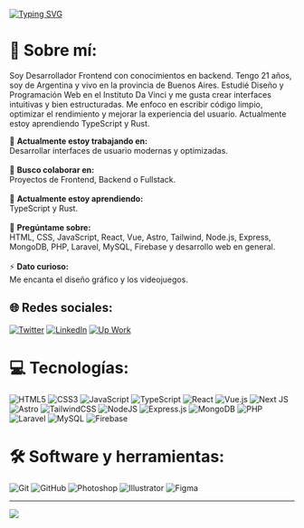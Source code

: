 [![Typing SVG](https://readme-typing-svg.herokuapp.com?color=00BFFF&size=35&center=true&vCenter=true&width=1000&lines=¡Bienvenido+a+mi+perfil+de+GitHub!;Mi+nombre+es+Juan+Cruz+Leone;Soy+Desarrollador+Frontend)](https://git.io/typing-svg)

# 💫 Sobre mí:

Soy Desarrollador Frontend con conocimientos en backend. Tengo 21 años, soy de Argentina y vivo en la provincia de Buenos Aires. Estudié Diseño y Programación Web en el Instituto Da Vinci y me gusta crear interfaces intuitivas y bien estructuradas. Me enfoco en escribir código limpio, optimizar el rendimiento y mejorar la experiencia del usuario. Actualmente estoy aprendiendo TypeScript y Rust.

🔭 **Actualmente estoy trabajando en:**  <br>Desarrollar interfaces de usuario modernas y optimizadas.<br><br>👯 **Busco colaborar en:**  <br>Proyectos de Frontend, Backend o Fullstack.<br><br>🌱 **Actualmente estoy aprendiendo:**  <br>TypeScript y Rust.<br><br>💬 **Pregúntame sobre:**  <br>HTML, CSS, JavaScript, React, Vue, Astro, Tailwind, Node.js, Express, MongoDB, PHP, Laravel, MySQL, Firebase y desarrollo web en general.<br><br>⚡ **Dato curioso:**  <br>Me encanta el diseño gráfico y los videojuegos.

## 🌐 Redes sociales:
[![Twitter](https://img.shields.io/badge/Twitter-%231DA1F2.svg?logo=Twitter&logoColor=white)](https://twitter.com/JuanCruzLeone) [![LinkedIn](https://img.shields.io/badge/LinkedIn-%230077B5.svg?logo=linkedin&logoColor=white)](https://www.linkedin.com/in/juan-cruz-leone/) [![Up Work](https://img.shields.io/badge/Upwork-494949?style=flat&logo=upwork)](https://www.upwork.com/freelancers/~01d46da04af1b1112e?mp_source=share) 

# 💻 Tecnologías:
![HTML5](https://img.shields.io/badge/html5-%23E34F26.svg?style=for-the-badge&logo=html5&logoColor=white) ![CSS3](https://img.shields.io/badge/css3-%231572B6.svg?style=for-the-badge&logo=css3&logoColor=white) ![JavaScript](https://img.shields.io/badge/javascript-%23323330.svg?style=for-the-badge&logo=javascript&logoColor=%23F7DF1E) ![TypeScript](https://img.shields.io/badge/typescript-%23007ACC.svg?style=for-the-badge&logo=typescript&logoColor=white) ![React](https://img.shields.io/badge/react-%2320232a.svg?style=for-the-badge&logo=react&logoColor=%2361DAFB) ![Vue.js](https://img.shields.io/badge/vuejs-%2335495e.svg?style=for-the-badge&logo=vuedotjs&logoColor=%234FC08D) ![Next JS](https://img.shields.io/badge/Next-black?style=for-the-badge&logo=next.js&logoColor=white) ![Astro](https://img.shields.io/badge/Astro-FF5D01?style=for-the-badge&logo=astro&logoColor=white) ![TailwindCSS](https://img.shields.io/badge/tailwindcss-%2338B2AC.svg?style=for-the-badge&logo=tailwind-css&logoColor=white) ![NodeJS](https://img.shields.io/badge/node.js-6DA55F?style=for-the-badge&logo=node.js&logoColor=white) ![Express.js](https://img.shields.io/badge/express.js-%23404d59.svg?style=for-the-badge&logo=express&logoColor=%2361DAFB) ![MongoDB](https://img.shields.io/badge/MongoDB-%234ea94b.svg?style=for-the-badge&logo=mongodb&logoColor=white) ![PHP](https://img.shields.io/badge/php-%23777BB4.svg?style=for-the-badge&logo=php&logoColor=white) ![Laravel](https://img.shields.io/badge/laravel-%23FF2D20.svg?style=for-the-badge&logo=laravel&logoColor=white) ![MySQL](https://img.shields.io/badge/mysql-%2300f.svg?style=for-the-badge&logo=mysql&logoColor=white) ![Firebase](https://img.shields.io/badge/firebase-%23039BE5.svg?style=for-the-badge&logo=firebase)

# 🛠️ Software y herramientas:
![Git](https://img.shields.io/badge/git-%23F05033.svg?style=for-the-badge&logo=git&logoColor=white) ![GitHub](https://img.shields.io/badge/github-%23121011.svg?style=for-the-badge&logo=github&logoColor=white) ![Photoshop](https://img.shields.io/badge/adobe%20photoshop-%2331A8FF.svg?style=for-the-badge&logo=adobe%20photoshop&logoColor=white) ![Illustrator](https://img.shields.io/badge/adobe%20illustrator-%23FF9A00.svg?style=for-the-badge&logo=adobe%20illustrator&logoColor=white) ![Figma](https://img.shields.io/badge/figma-%23F24E1E.svg?style=for-the-badge&logo=figma&logoColor=white)

---
[![](https://visitcount.itsvg.in/api?id=JuanCruzLeone&icon=0&color=0)](https://visitcount.itsvg.in)
